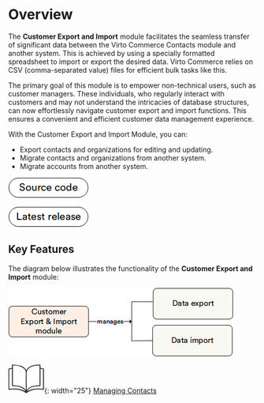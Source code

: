 # Overview

The **Customer Export and Import** module facilitates the seamless transfer of significant data between the Virto Commerce Contacts module and another system. This is achieved by using a specially formatted spreadsheet to import or export the desired data. Virto Commerce relies on CSV (comma-separated value) files for efficient bulk tasks like this.

The primary goal of this module is to empower non-technical users, such as customer managers. These individuals, who regularly interact with customers and may not understand the intricacies of database structures, can now effortlessly navigate customer export and import functions. This ensures a convenient and efficient customer data management experience.

With the Customer Export and Import Module, you can:

* Export contacts and organizations for editing and updating.
* Migrate contacts and organizations from another system.
* Migrate accounts from another system.

[![Source code](media/source_code.png)](https://github.com/VirtoCommerce/vc-module-customer-export-import)

[![Download](media/latest_release.png)](https://github.com/VirtoCommerce/vc-module-customer-export-import/releases)

## Key Features

The diagram below illustrates the functionality of the **Customer Export and Import** module:

![Key entities](media/key-entities.png)

![Readmore](media/readmore.png){: width="25"} [Managing Contacts](../contacts/managing-contacts.md)